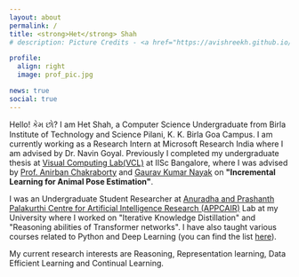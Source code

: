 ```yaml
---
layout: about
permalink: /
title: <strong>Het</strong> Shah
# description: Picture Credits - <a href="https://avishreekh.github.io/" target="_blank">Avishree Khare</a>

profile:
  align: right
  image: prof_pic.jpg

news: true
social: true
---
```


Hello! કેમ છો? I am Het Shah, a Computer Science Undergraduate from Birla Institute of Technology and Science Pilani, K. K. Birla Goa Campus. I am currently working as a Research Intern at Microsoft Research India where I am advised by Dr. Navin Goyal. Previously I completed my undergraduate thesis at <a href="http://visual-computing.in/home/" target="_blank">Visual Computing Lab(VCL)</a> at IISc Bangalore, where I was advised by <a href="http://visual-computing.in/wp-content/uploads/2017/08/anirban-chakraborty.html" target="_blank">Prof. Anirban Chakraborty</a> and <a href="https://in.linkedin.com/in/gaurav-nayak-6227ba53" target="_blank">Gaurav Kumar Nayak</a> on <b>"Incremental Learning for Animal Pose Estimation"</b>.  

I was an Undergraduate Student Researcher at <a href="https://bits-pilani.ac.in/APPCAiR/" target="_blank" >Anuradha and Prashanth Palakurthi Centre for Artificial Intelligence Research (APPCAIR)</a> Lab at my University where I worked on "Iterative Knowledge Distillation" and "Reasoning abilities of Transformer networks". I have also taught various courses related to Python and Deep Learning (you can find the list <a href="https://het-shah.github.io/teaching/" target="_black">here</a>). 

My current research interests are Reasoning, Representation learning, Data Efficient Learning and Continual Learning. 